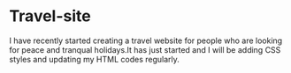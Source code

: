 # Travel-site
I have recently started creating a travel website for people who are looking for peace and tranqual holidays.It has just started and I will be adding CSS styles and updating my HTML codes regularly.
